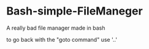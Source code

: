 # Bash-simple-FileManeger
A really bad file manager made in bash

to go back with the "goto command" use '..'
